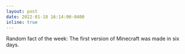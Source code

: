 ```yaml
---
layout: post
date: 2022-01-18 16:14:00-0400
inline: true
---
```


Random fact of the week: The first version of Minecraft was made in six days.
